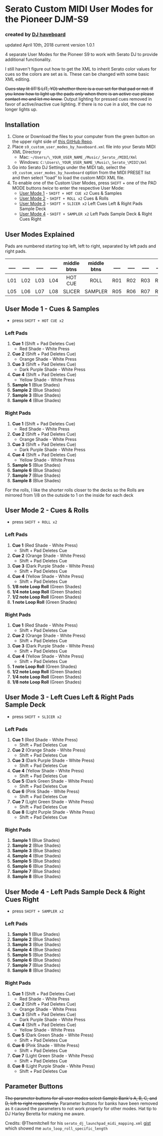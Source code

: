 # Serato Custom MIDI User Modes for the Pioneer DJM-S9
### created by [DJ haveboard](http://djhaveboard.com/)

updated April 10th, 2018 current version 1.0.1

4 separate User Modes for the Pioneer S9 to work with Serato DJ to provide additional functionality.

I still haven't figure out how to get the XML to inherit Serato color values for cues so the colors are set as is. These can be changed with some basic XML editing.

~~Cues stay lit (IT'S LIT, YO) whether there is a cue set for that pad or not. If you know how to light up the pads _only_ when there is an active cue please contact me and let me know.~~
Output lighting for pressed cues removed in favor of active/inactive cue lighting. If there is no cue in a slot, the cue no longer lights up.

## Installation

1. Clone or Download the files to your computer from the green button on the upper right side of [this GitHub Repo](https://github.com/haveboard/s9-serato-custom-midi-user-modes-1).
2. Place `s9_custom_user_modes_by_haveboard.xml` file into your Serato MIDI XML Directory
   - Mac: `~/Users/\_YOUR_USER_NAME_/Music/_Serato_/MIDI/Xml`
   - Windows: `C:\Users\_YOUR_USER_NAME_\Music\_Serato_\MIDI\Xml`
3. Go into Serato DJ Settings under the MIDI tab, select the `s9_custom_user_modes_by_haveboard` option from the MIDI PRESET list and then select "load" to load the custom MIDI XML file.
4. To enable one of the Custom User Modes, press `SHIFT` + one of the PAD MODE buttons _twice_ to enter the respective User Mode:
   - [User Mode 1](https://github.com/haveboard/s9-serato-custom-midi-user-modes-1#user-mode-1---cues--samples) - `SHIFT + HOT CUE x2` Cues & Samples
   - [User Mode 2](https://github.com/haveboard/s9-serato-custom-midi-user-modes-1#user-mode-2---cues--rolls) - `SHIFT + ROLL x2` Cues & Rolls
   - [User Mode 3](https://github.com/haveboard/s9-serato-custom-midi-user-modes-1#user-mode-3-left-cues-left--right-pads-sample-deck) - `SHIFT + SLICER x2` Left Cues Left & Right Pads Sample Deck
   - [User Mode 4](https://github.com/haveboard/s9-serato-custom-midi-user-modes-1#user-mode-4---left-pads-sample-deck--right-cues-right) - `SHIFT + SAMPLER x2` Left Pads Sample Deck & Right Cues Right
   
## User Modes Explained
Pads are numbered starting top left, left to right, separated by left pads and right pads.

| ___ | ___ | ___ | ___ | middle btns | middle btns | ___ | ___ | ___ | ___ |
| --- | --- | --- | --- | :---: | :---: | --- | --- | --- | --- |
| L01 | L02 | L03 | L04 | HOT CUE | ROLL | R01 | R02 | R03 | R04 |
| L05 | L06 | L07 | L08 | SLICER | SAMPLER | R05 | R06 | R07 | R08 |

## User Mode 1 - Cues & Samples 
- press `SHIFT + HOT CUE x2`

### Left Pads
1. **Cue 1** (Shift + Pad Deletes Cue)
   - Red Shade - White Press
2. **Cue 2** (Shift + Pad Deletes Cue)
   - Orange Shade - White Press
3. **Cue 3** (Shift + Pad Deletes Cue)
   - Dark Purple Shade - White Press
4. **Cue 4** (Shift + Pad Deletes Cue)
   - Yellow Shade - White Press
5. **Sample 1** (Blue Shades)
6. **Sample 2** (Blue Shades)
7. **Sample 3** (Blue Shades)
8. **Sample 4** (Blue Shades)

### Right Pads
1. **Cue 1** (Shift + Pad Deletes Cue)
   - Red Shade - White Press
2. **Cue 2** (Shift + Pad Deletes Cue)
   - Orange Shade - White Press
3. **Cue 3** (Shift + Pad Deletes Cue)
   - Dark Purple Shade - White Press
4. **Cue 4** (Shift + Pad Deletes Cue)
   - Yellow Shade - White Press
5. **Sample 5** (Blue Shades)
6. **Sample 6** (Blue Shades)
7. **Sample 7** (Blue Shades)
8. **Sample 8** (Blue Shades)

For the rolls, I like the shorter rolls closer to the decks so the Rolls are mirrored from 1/8 on the outside to 1 on the inside for each deck

## User Mode 2 - Cues & Rolls
- press `SHIFT + ROLL x2`

### Left Pads
1. **Cue 1** (Red Shade - White Press)
   - Shift + Pad Deletes Cue
2. **Cue 2** (Orange Shade - White Press)
   - Shift + Pad Deletes Cue
3. **Cue 3** (Dark Purple Shade - White Press)
   - Shift + Pad Deletes Cue
4. **Cue 4** (Yellow Shade - White Press)
   - Shift + Pad Deletes Cue
5. **1/8 note Loop Roll** (Green Shades)
6. **1/4 note Loop Roll** (Green Shades)
7. **1/2 note Loop Roll** (Green Shades)
8. **1 note Loop Roll** (Green Shades)

### Right Pads
1. **Cue 1** (Red Shade - White Press)
   - Shift + Pad Deletes Cue
2. **Cue 2** (Orange Shade - White Press)
   - Shift + Pad Deletes Cue
3. **Cue 3** (Dark Purple Shade - White Press)
   - Shift + Pad Deletes Cue
4. **Cue 4** (Yellow Shade - White Press)
   - Shift + Pad Deletes Cue
5. **1 note Loop Roll** (Green Shades)
6. **1/2 note Loop Roll** (Green Shades)
7. **1/4 note Loop Roll** (Green Shades)
8. **1/8 note Loop Roll** (Green Shades)

## User Mode 3 - Left Cues Left & Right Pads Sample Deck
- press `SHIFT + SLICER x2`

### Left Pads
1. **Cue 1** (Red Shade - White Press)
   - Shift + Pad Deletes Cue
2. **Cue 2** (Orange Shade - White Press)
   - Shift + Pad Deletes Cue
3. **Cue 3** (Dark Purple Shade - White Press)
   - Shift + Pad Deletes Cue
4. **Cue 4** (Yellow Shade - White Press)
   - Shift + Pad Deletes Cue
5. **Cue 5** (Dark Green Shade - White Press)
   - Shift + Pad Deletes Cue
6. **Cue 6** (Pink Shade - White Press)
   - Shift + Pad Deletes Cue
7. **Cue 7** (Light Green Shade - White Press)
   - Shift + Pad Deletes Cue
8. **Cue 8** (Light Purple Shade - White Press)
   - Shift + Pad Deletes Cue

### Right Pads
1. **Sample 1** (Blue Shades)
2. **Sample 2** (Blue Shades)
3. **Sample 3** (Blue Shades)
4. **Sample 4** (Blue Shades)
5. **Sample 5** (Blue Shades)
6. **Sample 6** (Blue Shades)
7. **Sample 7** (Blue Shades)
8. **Sample 8** (Blue Shades)

## User Mode 4 - Left Pads Sample Deck & Right Cues Right
- press `SHIFT + SAMPLER x2`

### Left Pads
1. **Sample 1** (Blue Shades)
2. **Sample 2** (Blue Shades)
3. **Sample 3** (Blue Shades)
4. **Sample 4** (Blue Shades)
5. **Sample 5** (Blue Shades)
6. **Sample 6** (Blue Shades)
7. **Sample 7** (Blue Shades)
8. **Sample 8** (Blue Shades)

### Right Pads
1. **Cue 1** (Shift + Pad Deletes Cue)
   - Red Shade - White Press
2. **Cue 2** (Shift + Pad Deletes Cue)
   - Orange Shade - White Press
3. **Cue 3** (Shift + Pad Deletes Cue)
   - Dark Purple Shade - White Press
4. **Cue 4** (Shift + Pad Deletes Cue)
   - Yellow Shade - White Press
5. **Cue 5** (Dark Green Shade - White Press)
   - Shift + Pad Deletes Cue
6. **Cue 6** (Pink Shade - White Press)
   - Shift + Pad Deletes Cue
7. **Cue 7** (Light Green Shade - White Press)
   - Shift + Pad Deletes Cue
8. **Cue 8** (Light Purple Shade - White Press)
   - Shift + Pad Deletes Cue

## Parameter Buttons

~~The parameter buttons for all user modes select Sample Bank's A, B, C, and D, left to right respectively.~~
Parameter buttons for banks have been removed as it caused the parameters to not work properly for other modes. Hat tip to DJ Harley Beretta for making me aware.

Credits:
@Themitchell for his `serato_dj_launchpad_midi_mapping.xml` [gist](https://gist.github.com/Themitchell/2fbeea02d3937cbb631a) which showed me `auto_loop_roll_specific_length`

